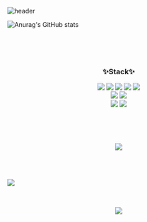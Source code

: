 ![header](https://capsule-render.vercel.app/api?type=rect&color=ffff&height=250&text=Cat%20Cute&fontColor=545454&fontSize=100)


![Anurag's GitHub stats](https://github-readme-stats.vercel.app/api?username=gkstmdgjs&show_icons=true&theme=graywhite)

<br>
<br>
<br>

<h3 align="center">✨Stack✨</h3>
<p align="center">
    <img src="https://img.shields.io/badge/JavaScript-F7DF1E?style=flat-square&logo=JavaScript&logoColor=white"/>
    <img src="https://img.shields.io/badge/Vue.js-4FC08D?style=flat-square&logo=Vue.js&logoColor=white"/>
    <img src="https://img.shields.io/badge/React-61DAFB?style=flat-square&logo=React&logoColor=white"/>
    <img src="https://img.shields.io/badge/Node.js-339933?style=flat-square&logo=Node.js&logoColor=white"/>
    <img src="https://img.shields.io/badge/PHP-777BB4?style=flat-square&logo=PHP&logoColor=white"/>
    <br>
    <img src="https://img.shields.io/badge/MySQL-4479A1?style=flat-square&logo=MySQL&logoColor=white"/>
    <img src="https://img.shields.io/badge/MicrosoftSQLServer-CC2927?style=flat-square&logo=MicrosoftSQLServer&logoColor=white"/>
    <br>
    <img src="https://img.shields.io/badge/Flutter-02569B?style=flat-square&logo=Flutter&logoColor=white"/>
    <img src="https://img.shields.io/badge/Dart-0175C2?style=flat-square&logo=Dart&logoColor=white"/>
</p>

<br>
<br>
<br>

<p align="center">
     <a href="https://velog.io/@gkstmdgjs"><img src="https://img.shields.io/badge/Tech%20Blog-11B48A?style=flat-square&logo=Vimeo&logoColor=white&link=https://velog.io/@woo0_hooo"/></a>
</p>

<br>
<br>
<br>

<img src="https://ghchart.rshah.org/219138/jamesujeon"/>

<br>
<br>
<br>

<p align="center">
  <a href="https://hits.seeyoufarm.com"><img src="https://hits.seeyoufarm.com/api/count/incr/badge.svg?url=https%3A%2F%2Fgithub.com%2Fgkstmdgjs&count_bg=%545454&title_bg=%2386757E&icon=github.svg&icon_color=%23E1DEDE&title=hits&edge_flat=false"/></a>
</p>
